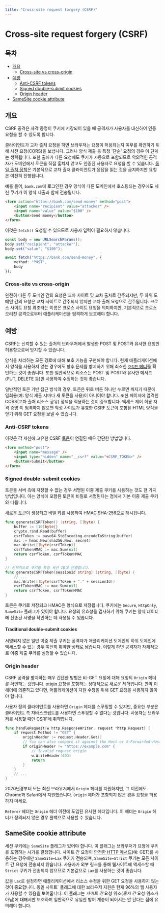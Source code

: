 ```yaml
---
title: "Cross-site request forgery (CSRF)"
---
```


# Cross-site request forgery (CSRF)

## 목차

- [개요](#개요)
	- [Cross-site vs cross-origin](#cross-site-vs-cross-origin)
- [예방](#예방)
	- [Anti-CSRF tokens](#anti-csrf-tokens)
	- [Signed double-submit cookies](#signed-double-submit-cookies)
	- [Origin header](#origin-header)
- [SameSite cookie attribute](#samesite-cookie-attribute)

## 개요

CSRF 공격은 자격 증명이 쿠키에 저장되어 있을 때 공격자가 사용자를 대신하여 인증 요청을 할 수 있도록 합니다.

클라이언트가 교차 출처 요청을 하면 브라우저는 요청이 허용되는지 여부를 확인하기 위해 사전 요청(CORS)을 보냅니다. 그러나 양식 제출 등 특정 '단순' 요청의 경우 이 단계는 생략됩니다. 또한 출처가 다른 요청에도 쿠키가 자동으로 포함되므로 악의적인 공격자가 도메인에서 토큰을 직접 훔치지 않고도 인증된 사용자로 요청을 할 수 있습니다. [동일 출처 정책](https://developer.mozilla.org/en-US/docs/Web/Security/Same-origin_policy)은 기본적으로 교차 출처 클라이언트가 응답을 읽는 것을 금지하지만 요청은 여전히 진행됩니다.

예를 들어, `bank.com`에 로그인한 경우 양식이 다른 도메인에서 호스팅되는 경우에도 세션 쿠키가 이 양식 제출과 함께 전송됩니다.

```html
<form action="https://bank.com/send-money" method="post">
	<input name="recipient" value="attacker" />
	<input name="value" value="$100" />
	<button>Send money</button>
</form>
```

이것은 `fetch()` 요청일 수 있으므로 사용자 입력이 필요하지 않습니다.

```ts
const body = new URLSearchParams();
body.set("recipient", "attacker");
body.set("value", "$100");

await fetch("https://bank.com/send-money", {
	method: "POST",
	body
});
```

### Cross-site vs cross-origin

완전히 다른 두 도메인 간의 요청은 교차 사이트 및 교차 출처로 간주되지만, 두 하위 도메인 간의 요청은 교차 사이트로 간주되지 않지만 교차 출처 요청으로 간주됩니다. 크로스 사이트 요청 위조라는 이름은 크로스 사이트 요청을 의미하지만, 기본적으로 크로스 오리진 공격으로부터 애플리케이션을 엄격하게 보호해야 합니다.

## 예방

CSRF는 신뢰할 수 있는 출처의 브라우저에서 발생한 POST 및 POST와 유사한 요청만 허용함으로써 방지할 수 있습니다.

양식을 처리하는 모든 경로에 대해 보호 기능을 구현해야 합니다. 현재 애플리케이션에서 양식을 사용하지 않는 경우에도 향후 문제를 방지하기 위해 최소한 [`오리진` 헤더](#origin-header)를 확인하는 것이 좋습니다. 또한 일반적으로 리소스는 POST 및 POST와 유사한 메서드(PUT, DELETE 등)만 사용하여 수정하는 것이 좋습니다.

일반적인 토큰 기반 접근 방식의 경우, 토큰은 뒤로 버튼 하나만 누르면 깨지기 때문에 일회용(예: 양식 제출 시마다 새 토큰을 사용)이 아니어야 합니다. 또한 페이지에 엄격한 CORS(교차 출처 리소스 공유) 정책을 적용하는 것이 중요합니다. 액세스 제어 허용 자격 증명`이 엄격하지 않으면 악성 사이트가 유효한 CSRF 토큰이 포함된 HTML 양식을 얻기 위해 GET 요청을 보낼 수 있습니다.

### Anti-CSRF tokens

이것은 각 세션에 고유한 CSRF [토큰](/server-side-tokens)이 연결된 매우 간단한 방법입니다.

```html
<form method="post">
	<input name="message" />
	<input type="hidden" name="__csrf" value="<CSRF_TOKEN>" />
	<button>Submit</button>
</form>
```

### Signed double-submit cookies

토큰을 서버 측에 저장할 수 없는 경우 서명된 이중 제출 쿠키를 사용하는 것도 한 가지 방법입니다. 이는 양식에 포함된 토큰이 비밀로 서명된다는 점에서 기본 이중 제출 쿠키와 다릅니다.

새로운 [토큰](/server-side-tokens)이 생성되고 비밀 키를 사용하여 HMAC SHA-256으로 해시됩니다.

```go
func generateCSRFToken() (string, []byte) {
	buffer := [10]byte{}
	crypto.rand.Read(buffer)
	csrfToken := base64.StdEncoding.encodeToString(buffer)
	mac := hmac.New(sha256.New, secret)
	mac.Write([]byte(csrfToken))
	csrfTokenHMAC := mac.Sum(nil)
	return csrfToken, csrfTokenHMAC
}

// 선택적으로 쿠키를 특정 세션 ID에 연결합니다.
func generateCSRFToken(sessionId string) (string, []byte) {
	// ...
	mac.Write([]byte(csrfToken + "." + sessionId))
	csrfTokenHMAC := mac.Sum(nil)
	return csrfToken, csrfTokenHMAC
}
```

토큰은 쿠키로 저장되고 HMAC은 형식으로 저장됩니다. 쿠키에는 `Secure`, `HttpOnly`, `SameSite` 플래그가 있어야 합니다. 요청의 유효성을 검사하기 위해 쿠키는 양식 데이터에 전송된 서명을 확인하는 데 사용될 수 있습니다.

#### Traditional double-submit cookies

서명되지 않은 일반 이중 제출 쿠키는 공격자가 애플리케이션 도메인의 하위 도메인에 액세스할 수 있는 경우 여전히 취약한 상태로 남습니다. 이렇게 하면 공격자가 자체적으로 이중 제출 쿠키를 설정할 수 있습니다.

### Origin header

CSRF 공격을 방지하는 매우 간단한 방법은 비-GET 요청에 대해 요청의 `Origin` 헤더를 확인하는 것입니다. [origin](https://developer.mozilla.org/en-US/docs/Glossary/Origin) 요청을 포함하는 상대적으로 새로운 헤더입니다. 만약 이 헤더에 의존하고 있다면, 어플리케이션이 자원 수정을 위해 GET 요청을 사용하지 않아야 합니다.

사용자 정의 클라이언트를 사용하면 `Origin` 헤더를 스푸핑할 수 있지만, 중요한 부분은 클라이언트 측 자바스크립트를 사용하면 스푸핑할 수 없다는 것입니다. 사용자는 브라우저를 사용할 때만 CSRF에 취약합니다.

```go
func handleRequest(w http.ResponseWriter, request *http.Request) {
  	if request.Method != "GET" {
		originHeader := request.Header.Get()
		// You can also compare it against the Host or X-Forwarded-Host header.
		if originHeader != "https://example.com" {
			// Invalid request origin
			w.WriteHeader(403)
			return
		}
  	}
  	// ...
}
```

2020년경부터 모든 최신 브라우저에서 `Origin` 헤더를 지원하지만, 그 이전에도 Chrome과 Safari에서 지원했습니다. `Origin` 헤더가 포함되지 않은 경우 요청을 허용하지 마세요.

`Referer` 헤더는 `Origin` 헤더 이전에 도입된 유사한 헤더입니다. 이 헤더는 `Origin` 헤더가 정의되지 않은 경우 폴백으로 사용할 수 있습니다.

## SameSite cookie attribute

세션 쿠키에는 `SameSite` 플래그가 있어야 합니다. 이 플래그는 브라우저가 요청에 쿠키를 포함하는 시기를 결정합니다. 사이트 간 요청이 [안전한 HTTP 메서드](https://developer.mozilla.org/en-US/docs/Glossary/Safe/HTTP)(예: GET)를 사용하는 경우에만 `SameSite=Lax` 쿠키가 전송되며, `SameSite=Strict` 쿠키는 모든 사이트 간 요청에 전송되지 않습니다. 사용자가 외부 링크를 통해 웹사이트에 액세스할 때 `Strict` 쿠키가 전송되지 않으므로 기본값으로 `Lax`를 사용하는 것이 좋습니다.

값을 `Lax`로 설정하면 애플리케이션에서 리소스 수정을 위한 GET 요청을 사용하지 않는 것이 중요합니다. 동일 사이트` 플래그에 대한 브라우저 지원은 현재 96%의 웹 사용자가 사용할 수 있음을 보여줍니다. 이 플래그는 *사이트 간* 요청 위조(*출처 간* 요청 위조가 아님)에 대해서만 보호하며 일반적으로 유일한 방어 계층이 되어서는 안 된다는 점에 유의해야 합니다.

